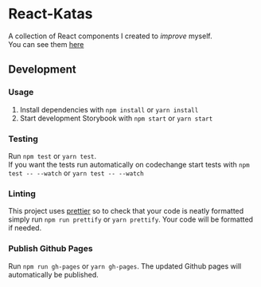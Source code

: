 # React-Katas

A collection of React components I created to *improve* myself.  
You can see them [here](https://chdeinert.github.io/react-katas/)

## Development

### Usage

1. Install dependencies with `npm install` or `yarn install`
2. Start development Storybook with `npm start` or `yarn start`

### Testing

Run `npm test` or `yarn test`.  
If you want the tests run automatically on codechange start tests with `npm test -- --watch` or `yarn test -- --watch`

### Linting

This project uses [prettier](https://github.com/prettier/prettier) so to check that your code is neatly formatted simply run `npm run prettify` or `yarn prettify`. Your code will be formatted if needed.

### Publish Github Pages
Run `npm run gh-pages` or `yarn gh-pages`. The updated Github pages will automatically be published.
